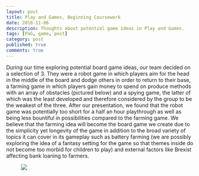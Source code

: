 ```yaml
---
layout: post
title: Play and Games, Beginning Coursework
date: 2018-11-06
description: Thoughts about potential game ideas in Play and Games.
tags: [PaG, game, post]
category: post
published: true
comments: true
---
```

During our time exploring potential board game ideas, our team decided on a selection of 3. They were a robot game in which players aim for the head in the middle of the board and dodge others in order to return to their base, a farming game in which players gain money to spend on produce methods with an array of obstacles (pictured below) and a spying game, the latter of which was the least developed and therefore considered by the group to be the weakest of the three. After our presentation, we found that the robot game was potentially too short for a half an hour playthrough as well as being less bountiful in possibilities compared to the farming game. We believe that the farming idea will become the board game we create due to the simplicity yet longevity of the game in addition to the broad variety of topics it can cover in its gameplay such as battery farming (we are possibly exploring the idea of a fantasy setting for the game so that themes inside do not become too morbid for children to play) and external factors like Brexist affecting bank loaning to farmers. 

<figure>
<a href="https://i.imgur.com/b6okynn.png"><img src="https://i.imgur.com/b6okynn.png"></a>
</figure>
